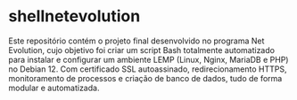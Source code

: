 # shellnetevolution
Este repositório contém o projeto final desenvolvido no programa Net Evolution, cujo objetivo foi criar um script Bash totalmente automatizado para instalar e configurar um ambiente LEMP (Linux, Nginx, MariaDB e PHP) no Debian 12.
Com certificado SSL autoassinado, redirecionamento HTTPS, monitoramento de processos e criação de banco de dados, tudo de forma modular e automatizada.
